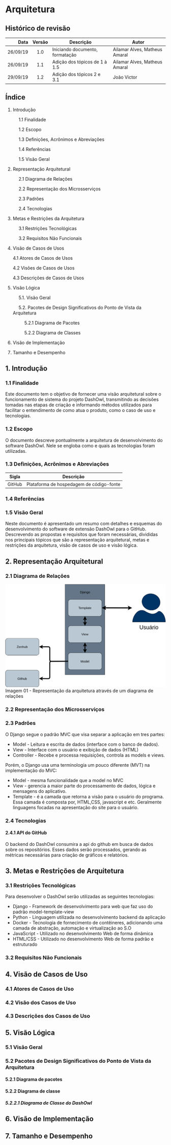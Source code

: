 # Arquitetura

## Histórico de revisão


Data | Versão | Descrição | Autor
----: | :------: | --------- | -----
26/09/19 | 1.0 | Iniciando documento, formatação | Ailamar Alves, Matheus Amaral
26/09/19 | 1.1 | Adição dos tópicos de 1 à 1.5 | Ailamar Alves, Matheus Amaral
29/09/19 | 1.2 | Adição dos tópicos 2 e 3.1 | João Victor

## Índice

1. Introdução </p>
  1.1 Finalidade </p>
  1.2 Escopo </p>
  1.3 Definições, Acrônimos e Abreviações </p>
  1.4 Referências </p>
  1.5 Visão Geral </p>
2. Representação Arquitetural </p>
  2.1 Diagrama de Relações </p>
  2.2 Representação dos Microsserviços </p>
  2.3 Padrões </p>
  2.4 Tecnologias </p>
3. Metas e Restrições da Arquitetura </p>
  3.1 Restrições Tecnológicas </p>
  3.2 Requisitos Não Funcionais </p>
4. Visão de Casos de Usos </p>
    4.1 Atores de Casos de Usos </p>
    4.2 Visões de Casos de Usos </p>
    4.3 Descrições de Casos de Usos </p>
5. Visão Lógica </p>
  5.1. Visão Geral </p>
  5.2. Pacotes de Design Significativos do Ponto de Vista da Arquitetura </p>
    5.2.1 Diagrama de Pacotes </p>
    5.2.2 Diagrama de Classes </p>
6. Visão de Implementação </p>
7. Tamanho e Desempenho </p>

## 1. Introdução

### 1.1 Finalidade
Este documento tem o objetivo de fornecer uma visão arquitetural sobre o funcionamento de sistema do projeto DashOwl, transmitindo as decisões tomadas  nas etapas de criação e informando métodos utilizados para facilitar o entendimento de como atua o produto, como o caso de uso e tecnologias. 

### 1.2 Escopo
O documento descreve pontualmente a arquitetura de desenvolvimento do software DashOwl. Nele se engloba como e quais as tecnologias foram utilizadas. 
	
### 1.3 Definições, Acrônimos e Abreviações

Sigla   | Descrição
:----:  | ---
GitHub  | Plataforma de hospedagem de código-fonte

### 1.4 Referências
	
### 1.5 Visão Geral
Neste documento é apresentado um resumo com detalhes e esquemas do desenvolvimento do software de extensão DashOwl para o GitHub. Descrevendo as propostas e requisitos que foram necessárias, divididas nos principais tópicos que são a representação arquitetural, metas e restrições da arquitetura, visão de casos de uso e visão lógica.

## 2. Representação Arquitetural

### 2.1 Diagrama de Relações

![](./assets/imgs/Diagrama_arquitetura.png)
Imagem 01 - Representação da arquitetura através de um diagrama de relações

### 2.2 Representação dos Microsserviços

### 2.3 Padrões

O Django segue o padrão MVC que visa separar a aplicação em tres partes:

* Model - Leitura e escrita de dados (interface com o banco de dados).
* View - Interface com o usuário e exibição de dados (HTML)
* Controller - Recebe e processa requisições, controla as models e views.

Porém, o Django usa uma terminologia um pouco diferente (MVT) na implementação do MVC:

* Model - mesma funcionalidade que a model no MVC
* View - gerencia a maior parte do processamento de dados, lógica e mensagens do aplicativo.
* Template -  é a camada que retorna a visão para o usuário do programa. Essa camada é composta por, HTML,CSS, javascript e etc. Geralmente linguagens focadas na apresentação do site para o usuário.


### 2.4 Tecnologias

#### 2.4.1 API do GitHub

O backend do DashOwl consumira a api do github em busca de dados sobre os repositórios. Esses dados serão processados, gerando as métricas necessárias para criação de gráficos e relatórios.

## 3. Metas e Restrições de Arquitetura

### 3.1 Restrições Tecnológicas

Para desenvolver o DashOwl serão utilizadas as seguintes tecnologias:

* Django - Framework de desenvolvimento para web que faz uso do padrão model-template-view
* Python - Linguagem utilizada no desenvolvimento backend da aplicação
* Docker - Tecnologia de fornecimento de contêineres, adicionando uma camada de abstração, automação e virtualização ao S.O
* JavaScript - Utilizado no desenvolvimento Web de forma dinâmica
* HTML/CSS - Utilizado no desenvolvimento Web de forma padrão e estruturado

### 3.2 Requisitos Não Funcionais

## 4. Visão de Casos de Uso

### 4.1 Atores de Casos de Uso

### 4.2 Visão dos Casos de Uso

### 4.3 Descrições dos Casos de Uso

## 5. Visão Lógica

### 5.1 Visão Geral

### 5.2 Pacotes de Design Significativos do Ponto de Vista da Arquitetura

#### 5.2.1 Diagrama de pacotes

#### 5.2.2 Diagrama de classe

##### 5.2.2.1 Diagrama de Classe do DashOwl

## 6. Visão de Implementação

## 7. Tamanho e Desempenho








